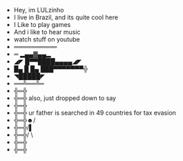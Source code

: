 - Hey, im LULzinho
- I live in Brazil, and its quite cool here
- I Like to play games
- And i like to hear music
- watch stuff on youtube
- ══════════
- ═ ▂▄▄▓▄▄▂
- ◢◤ █▀▀████▄▄▄▄◢◤
- █▄ █ █▄ ███▀▀▀▀▀▀▀╬
- ◥█████◤
- ══╩══╩═
- ╬═╬
- ╬═╬ also, just dropped down to say
- ╬═╬
- ╬═╬ ur father is searched in 49 countries for tax evasion
- ╬═╬☻/
- ╬═╬/▌
- ╬═╬/ \
- ╬═╬
- ╬═╬
